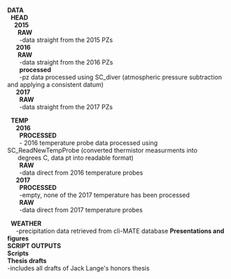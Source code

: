 **DATA** <br />
&nbsp;&nbsp;**HEAD** <br />
&nbsp;&nbsp;&nbsp;&nbsp;**2015** <br />
&nbsp;&nbsp;&nbsp;&nbsp;&nbsp;&nbsp;**RAW** <br />
&nbsp;&nbsp;&nbsp;&nbsp;&nbsp;&nbsp;      -data straight from the 2015 PZs<br />
&nbsp;&nbsp;&nbsp;&nbsp; **2016**<br />
&nbsp;&nbsp;&nbsp;&nbsp;&nbsp;&nbsp;**RAW**<br />
&nbsp;&nbsp;&nbsp;&nbsp;&nbsp;&nbsp; -data straight from the 2016 PZs<br />
&nbsp;&nbsp;&nbsp;&nbsp;&nbsp;&nbsp; **processed**<br />
&nbsp;&nbsp;&nbsp;&nbsp;&nbsp;&nbsp;    -pz data processed using SC_diver (atmospheric pressure subtraction and applying a consistent datum)<br />
&nbsp;&nbsp;&nbsp;&nbsp;    **2017**<br />
&nbsp;&nbsp;&nbsp;&nbsp;&nbsp;&nbsp;    **RAW**<br />
&nbsp;&nbsp;&nbsp;&nbsp;&nbsp;&nbsp;     -data straight from the 2017 PZs<br />
 
&nbsp;&nbsp;**TEMP**<br />
  &nbsp;&nbsp;&nbsp;&nbsp;  **2016**<br />
  &nbsp;&nbsp;&nbsp;&nbsp;&nbsp;&nbsp;    **PROCESSED**<br />
  &nbsp;&nbsp;&nbsp;&nbsp;&nbsp;&nbsp;      - 2016 temperature probe data processed using SC_ReadNewTempProbe (converted thermistor measurments into <br /> &nbsp;&nbsp;&nbsp;&nbsp;&nbsp;&nbsp;degrees C, data pt into readable format)<br />
  &nbsp;&nbsp;&nbsp;&nbsp;&nbsp;&nbsp;    **RAW**<br />
  &nbsp;&nbsp;&nbsp;&nbsp;&nbsp;&nbsp;      -data direct from 2016 temperature probes<br />
  &nbsp;&nbsp;&nbsp;&nbsp;  **2017**<br />
  &nbsp;&nbsp;&nbsp;&nbsp;&nbsp;&nbsp;    **PROCESSED**<br />
  &nbsp;&nbsp;&nbsp;&nbsp;&nbsp;&nbsp;      -empty, none of the 2017 temperature has been processed <br />
  &nbsp;&nbsp;&nbsp;&nbsp;&nbsp;&nbsp;    **RAW**  
   &nbsp;&nbsp;&nbsp;&nbsp;&nbsp;&nbsp;     -data direct from 2017 temperature probes<br />
  
  
  
  
&nbsp;&nbsp;**WEATHER**<br />
&nbsp;&nbsp;&nbsp;&nbsp; -precipitation data retrieved from cli-MATE database
**Presentations and figures**<br />
**SCRIPT OUTPUTS**<br />
**Scripts**<br />
**Thesis drafts**<br />
  -includes all drafts of Jack Lange's honors thesis<br />
